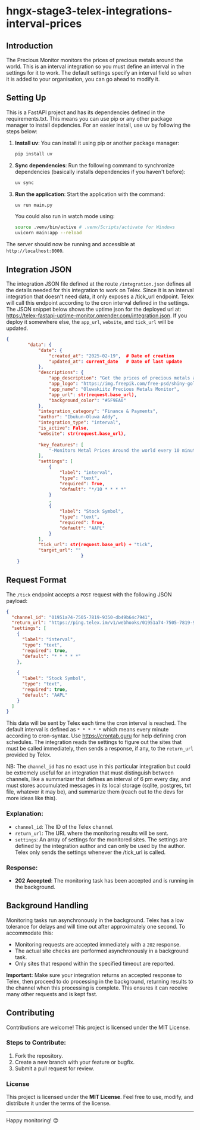 # hngx-stage3-telex-integrations-interval-prices

## Introduction
The Precious Monitor monitors the prices of precious metals around the world.
This is an interval integration so you must define an interval in the settings for it to work. The default settings specify an interval field so when it is added to your organisation, you can go ahead to modify it. 

## Setting Up

This is a FastAPI project and has its dependencies defined in the requirements.txt. This means you can use pip or any other package manager to install depdencies. For an easier install, use uv by following the steps below:

1. **Install uv**: You can install it using pip or another package manager:
    ```bash
    pip install uv
    ```

2. **Sync dependencies**: Run the following command to synchronize dependencies (basically installs dependencies if you haven't before):
    ```bash
    uv sync
    ```

3. **Run the application**: Start the application with the command:
    ```bash
    uv run main.py
    ```
    
    You could also run in watch mode using:

   ```bash
   source .venv/bin/active # .venv/Scripts/activate for Windows
   uvicorn main:app --reload
   ```

The server should now be running and accessible at `http://localhost:8000`.

## Integration JSON

The integration JSON file defined at the route `/integration.json` defines all the details needed for this integration to work on Telex. Since it is an interval integration that doesn't need data, it only exposes a /tick_url endpoint. Telex will call this endpoint according to the cron interval defined in the settings. The JSON snippet below shows the uptime json for the deployed url at: https://telex-fastapi-uptime-monitor.onrender.com/integration.json. If you deploy it somewhere else, the `app_url`, `website`, and `tick_url` will be updated. 

```json
{
        "data": {
            "date": {
                "created_at": "2025-02-19",  # Date of creation
                "updated_at": current_date   # Date of last update
            },
            "descriptions": {
                "app_description": "Get the prices of precious metals around the world.",
                "app_logo": "https://img.freepik.com/free-psd/shiny-gold-silver-bars-precious-metals-wealth-luxury-finance_632498-58760.jpg?t=st=174",
                "app_name": "Oluwakiitz Precious Metals Monitor",
                "app_url": str(request.base_url),
                "background_color": "#5F9EA0"
            },
            "integration_category": "Finance & Payments",
            "author": "Ibukun-Oluwa Addy",
            "integration_type": "interval",
            "is_active": False,
            "website": str(request.base_url),
           
            "key_features": [
                "-Monitors Metal Prices Around the world every 10 minutes"
            ],
            "settings": [
                {
                    "label": "interval",
                    "type": "text",
                    "required": True,
                    "default": "*/10 * * * *"
                }
                ,
                {
                    "label": "Stock Symbol",
                    "type": "text",
                    "required": True,
                    "default": "AAPL"
                }
            ],
            "tick_url": str(request.base_url) + "tick",
            "target_url": ""
                            }
    }
```

## Request Format

The `/tick` endpoint accepts a `POST` request with the following JSON payload:

```json
{
  "channel_id": "01951a74-7505-7819-9350-db49b64c7941",
  "return_url": "https://ping.telex.im/v1/webhooks/01951a74-7505-7819-9350-db49b64c7941",
  "settings": [
    {
      "label": "interval",
      "type": "text",
      "required": true,
      "default": "* * * * *"
    },
    
    {
      "label": "Stock Symbol",
      "type": "text",
      "required": true,
      "default": "AAPL"
    }
  ]
}

```

This data will be sent by Telex each time the cron interval is reached. The default interval is defined as `* * * * *` which means every minute according to cron-syntax. Use https://crontab.guru for help defining cron schedules. The integration reads the settings to figure out the sites that must be called immediately, then sends a response, if any, to the `return_url` provided by Telex. 

NB: The `channel_id` has no exact use in this particular integration but could be extremely useful for an integration that must distinguish between channels, like a summarizer that defines an interval of 6 pm every day, and must stores accumulated messages in its local storage (sqlite, postgres, txt file, whatever it may be), and summarize them (reach out to the devs for more ideas like this).

### Explanation:
- `channel_id`: The ID of the Telex channel.
- `return_url`: The URL where the monitoring results will be sent.
- `settings`: An array of settings for the monitored sites. The settings are defined by the integration author and can only be used by the author. Telex only sends the settings whenever the /tick_url is called.


### Response:
- **202 Accepted**: The monitoring task has been accepted and is running in the background.

## Background Handling

Monitoring tasks run asynchronously in the background. Telex has a low tolerance for delays and will time out after approximately one second. To accommodate this:

- Monitoring requests are accepted immediately with a `202` response.
- The actual site checks are performed asynchronously in a background task.
- Only sites that respond within the specified timeout are reported.

**Important:** Make sure your integration returns an accepted response to Telex, then proceed to do processing in the background, returning results to the channel when this processing is complete. This ensures it can receive many other requests and is kept fast.

## Contributing

Contributions are welcome! This project is licensed under the MIT License.

### Steps to Contribute:
1. Fork the repository.
2. Create a new branch with your feature or bugfix.
3. Submit a pull request for review.

### License

This project is licensed under the **MIT License**. Feel free to use, modify, and distribute it under the terms of the license.

---

Happy monitoring! 😊

